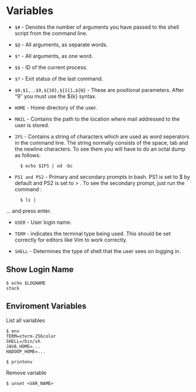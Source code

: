 Variables
=========

* ``$#`` - Denotes the number of arguments you have passed to the shell script from the command line.

* ``$@`` - All arguments, as separate words.

* ``$*`` - All arguments, as one word.

* ``$$`` - ID of the current process.

* ``$?`` - Exit status of the last command.

* ``$0,$1,..$9,${10},${11}…${N}`` - These are positional parameters. After “9″ you must use the ${k} syntax.

* ``HOME`` - Home directory of the user.

* ``MAIL`` - Contains the path to the location where mail addressed to the user is stored. 

* ``IFS`` - Contains a string of characters which are used as word seperators in the command line. The string normally consists of the space, tab and the newline characters. To see them you will have to do an octal dump as follows:

        $ echo $IFS | od -bc

* ``PS1 and PS2`` - Primary and secondary prompts in bash. PS1 is set to $ by default and PS2 is set to > . To see the secondary prompt, just run the command :

        $ ls |

... and press enter.

* ``USER`` - User login name.

* ``TERM`` - indicates the terminal type being used. This should be set correctly for editors like Vim to work correctly.

* ``SHELL`` - Determines the type of shell that the user sees on logging in.




Show Login Name
---------------

    $ echo $LOGNAME
    stack





Enviroment Variables
--------------------

List all variables

    $ env
    TERM=xterm-256color
    SHELL=/bin/sh
    JAVA_HOME=...
    HADOOP_HOME=...

    $ printenv

Remove variable

    $ unset <VAR_NAME>